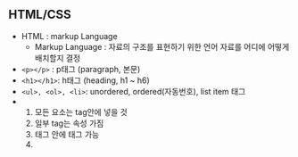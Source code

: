 ## HTML/CSS



* HTML : markup Language
  * Markup Language : 자료의 구조를 표현하기 위한 언어
    									자료를 어디에 어떻게 배치할지 결정
* `<p></p>` : p태그 (paragraph, 본문)
* `<h1></h1>`: h태그 (heading, h1 ~ h6)
* `<ul>, <ol>, <li>`: unordered, ordered(자동번호), list item 태그
* 1. 모든 요소는 tag안에 넣을 것
  2. 일부 tag는 속성 가짐
  3. 태그 안에 태그 가능
  4. 




